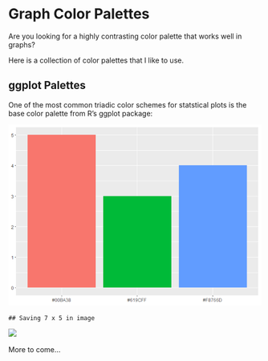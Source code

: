 Graph Color Palettes
====================

Are you looking for a highly contrasting color palette that works well
in graphs?

Here is a collection of color palettes that I like to use.

ggplot Palettes
---------------

One of the most common triadic color schemes for statstical plots is the
base color palette from R’s ggplot package:

![](README_files/figure-markdown_strict/unnamed-chunk-2-1.png)

    ## Saving 7 x 5 in image

<img src="README_files/ggplotStandard.png"/>

More to come…
